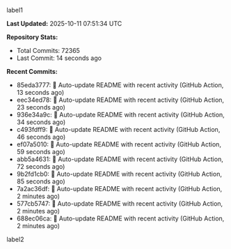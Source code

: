 
label1 
<!-- ACTIVITY_START -->
**Last Updated:** 2025-10-11 07:51:34 UTC

**Repository Stats:**
- Total Commits: 72365
- Last Commit: 14 seconds ago

**Recent Commits:**
- 85eda3777: 🤖 Auto-update README with recent activity (GitHub Action, 13 seconds ago)
- eec34ed78: 🤖 Auto-update README with recent activity (GitHub Action, 23 seconds ago)
- 936e34a9c: 🤖 Auto-update README with recent activity (GitHub Action, 34 seconds ago)
- c493fdff9: 🤖 Auto-update README with recent activity (GitHub Action, 46 seconds ago)
- ef07a5010: 🤖 Auto-update README with recent activity (GitHub Action, 59 seconds ago)
- abb5a4631: 🤖 Auto-update README with recent activity (GitHub Action, 72 seconds ago)
- 9b2fd1cb0: 🤖 Auto-update README with recent activity (GitHub Action, 85 seconds ago)
- 7a2ac36df: 🤖 Auto-update README with recent activity (GitHub Action, 2 minutes ago)
- 577cb5747: 🤖 Auto-update README with recent activity (GitHub Action, 2 minutes ago)
- 688ec06ca: 🤖 Auto-update README with recent activity (GitHub Action, 2 minutes ago)
<!-- ACTIVITY_END -->

label2
